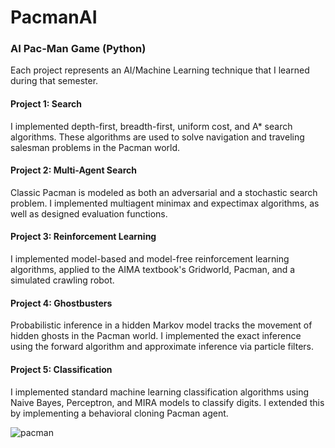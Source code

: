 # PacmanAI

### AI Pac-Man Game (Python)
Each project represents an AI/Machine Learning technique that I learned during that semester.

#### Project 1: Search
I implemented depth-first, breadth-first, uniform cost, and A* search algorithms. These algorithms are used to solve navigation and traveling salesman problems in the Pacman world.

#### Project 2: Multi-Agent Search
Classic Pacman is modeled as both an adversarial and a stochastic search problem. I implemented multiagent minimax and expectimax algorithms, as well as designed evaluation functions.

#### Project 3: Reinforcement Learning
I implemented model-based and model-free reinforcement learning algorithms, applied to the AIMA textbook's Gridworld, Pacman, and a simulated crawling robot.

#### Project 4: Ghostbusters
Probabilistic inference in a hidden Markov model tracks the movement of hidden ghosts in the Pacman world. I implemented the exact inference using the forward algorithm and approximate inference via particle filters.

#### Project 5: Classification
I implemented standard machine learning classification algorithms using Naive Bayes, Perceptron, and MIRA models to classify digits. I extended this by implementing a behavioral cloning Pacman agent.

![pacman](https://user-images.githubusercontent.com/20921475/29050119-8e0cbfea-7be2-11e7-91d9-d6eb80ba618b.jpg)
